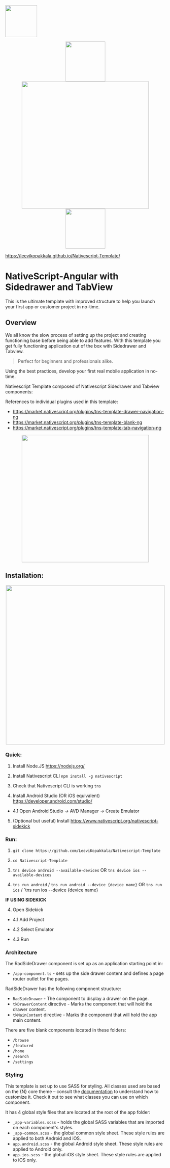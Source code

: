  <img height="100px" src="https://www.azoft.com/wp-content/uploads/2017/10/nativescript@3x.png"/>

<p align="center">
  <img height="125px" src="https://angular.io/assets/images/logos/angular/angular.png">
 <img height="400px" src="https://d2odgkulk9w7if.cloudfront.net/images/default-source/home/header-graphic-hp-min.png?sfvrsn=31b70efe_6">
 <img height="125px" src="https://upload.wikimedia.org/wikipedia/commons/thumb/4/4f/NativeScript_logo.png/220px-NativeScript_logo.png">
</p>

<a align="center" href="https://leevikopakkala.github.io/Nativescript-Template/">https://leevikopakkala.github.io/Nativescript-Template/</a>
# NativeScript-Angular with Sidedrawer and TabView

This is the ultimate template with improved structure to help you launch your first app or customer project in no-time.

## Overview

We all know the slow process of setting up the project and creating functioning base before being able to add features.
With this template you get fully functioning application out of the box with Sidedrawer and Tabview.

> Perfect for beginners and professionals alike.

Using the best practices, develop your first real mobile application in no-time.

Nativescript Template composed of Nativescript Sidedrawer and Tabview components:

References to individual plugins used in this template:
* https://market.nativescript.org/plugins/tns-template-drawer-navigation-ng
* https://market.nativescript.org/plugins/tns-template-blank-ng
* https://market.nativescript.org/plugins/tns-template-tab-navigation-ng

<p align="center">
 <img height="400px" src="https://raw.githubusercontent.com/NativeScript/template-drawer-navigation-ng/HEAD/tools/assets/phone-drawer-ios.png">
 </p>


## Installation:

<p align="center">
  <img height="500" src="https://media.discordapp.net/attachments/499833921513586688/512377387296489497/unknown.png?width=1130&height=677">
</p>

### Quick:

1. Install Node.JS https://nodejs.org/

2. Install Nativescript CLI `npm install -g nativescript`
 
3. Check that Nativescript CLI is working `tns`

4. Install Android Studio (OR iOS equivalent) https://developer.android.com/studio/

+ 4.1 Open Android Studio -> AVD Manager -> Create Emulator

5. (Optional but useful) Install https://www.nativescript.org/nativescript-sidekick

### Run:

1. `git clone https://github.com/LeeviKopakkala/Nativescript-Template`

2. `cd Nativescript-Template`

3. `tns device android --available-devices` OR `tns device ios --available-devices`

4. `tns run android` / `tns run android --device {device name}` OR `tns run ios` / `tns run ios --device {device name}

**IF USING SIDEKICK**

4. Open Sidekick

+ 4.1 Add Project

+ 4.2 Select Emulator

+ 4.3 Run



### Architecture

The RadSideDrawer component is set up as an application starting point in:

- `/app-component.ts` - sets up the side drawer content and defines a page router outlet for the pages.

RadSideDrawer has the following component structure:

- `RadSideDrawer` - The component to display a drawer on the page.
- `tkDrawerContent` directive - Marks the component that will hold the drawer content.
- `tkMainContent` directive - Marks the component that will hold the app main content.

There are five blank components located in these folders:

- `/browse`
- `/featured`
- `/home`
- `/search`
- `/settings`

### Styling

This template is set up to use SASS for styling. All classes used are based on the {N} core theme – consult the [documentation](https://docs.nativescript.org/angular/ui/theme.html#theme) to understand how to customize it. Check it out to see what classes you can use on which component.

It has 4 global style files that are located at the root of the app folder:

- `_app-variables.scss` - holds the global SASS variables that are imported on each component's styles.
- `_app-common.scss` - the global common style sheet. These style rules are applied to both Android and iOS.
- `app.android.scss` - the global Android style sheet. These style rules are applied to Android only.
- `app.ios.scss` - the global iOS style sheet. These style rules are applied to iOS only.


